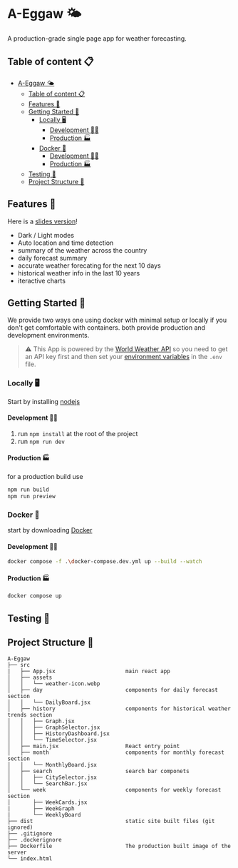 # A-Eggaw 🌤️

A production-grade single page app for weather forecasting.

## Table of content 📋

- [A-Eggaw 🌤️](#a-eggaw-️)
  - [Table of content 📋](#table-of-content-)
  - [Features 🚀](#features-)
  - [Getting Started 🚩](#getting-started-)
    - [Locally 🖥️](#locally-️)
      - [Development 👨‍💻](#development-)
      - [Production 🏭](#production-)
    - [Docker 🐋](#docker-)
      - [Development 👨‍💻](#development--1)
      - [Production 🏭](#production--1)
  - [Testing 🧪](#testing-)
  - [Project Structure 📂](#project-structure-)

## Features 🚀

Here is a [slides version](https://docs.google.com/presentation/d/1BhxiugWHq_NrVFlPmnR1rBMZF9b1vmJTj76LBA_iOqY/edit#slide=id.g2fcee10ece6_0_21213)!
- Dark / Light modes
- Auto location and time detection
- summary of the weather across the country
- daily forecast summary
- accurate weather forecating for the next 10 days
- historical weather info in the last 10 years
- iteractive charts

## Getting Started 🚩

We provide two ways one using docker with minimal setup or locally if you don't get comfortable with containers. both provide production and development environments.

> :warning: 
> This App is powered by the [World Weather API](https://www.worldweatheronline.com/weather-api/) so you need to get an API key first and then set your [environment variables](https://vitejs.dev/guide/env-and-mode) in the `.env` file.

### Locally 🖥️

Start by installing [nodejs](https://nodejs.org/en/learn/getting-started/how-to-install-nodejs)

#### Development 👨‍💻

1. run `npm install` at the root of the project
2. run `npm run dev`

#### Production 🏭

for a production build use

```bash
npm run build
npm run preview
```

### Docker 🐋

start by downloading [Docker](https://www.docker.com/get-started/)

#### Development 👨‍💻

```bash
docker compose -f .\docker-compose.dev.yml up --build --watch
```

#### Production 🏭

```bash
docker compose up 
```

## Testing 🧪

## Project Structure 📂

```
A-Eggaw
├── src
|   ├── App.jsx                      main react app
│   ├── assets
│   │   └── weather-icon.webp
│   ├── day                          components for daily forecast section
│   │   └── DailyBoard.jsx
│   ├── history                      components for historical weather trends section
│   │   ├── Graph.jsx
│   │   ├── GraphSelector.jsx
│   │   ├── HistoryDashboard.jsx
│   │   └── TimeSelector.jsx
│   ├── main.jsx                     React entry point
│   ├── month                        components for monthly forecast section
│   │   └── MonthlyBoard.jsx
│   ├── search                       search bar componets
│   │   ├── CitySelector.jsx
│   │   └── SearchBar.jsx
│   └── week                         components for weekly forecast section
│       ├── WeekCards.jsx
|       ├── WeekGraph
|       └── WeeklyBoard
├── dist                             static site built files (git ignored)
├── .gitignore
├── .dockerignore
├── Dockerfile                       The production built image of the server 
└── index.html
```
